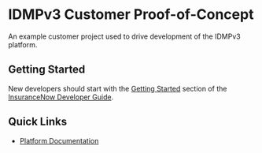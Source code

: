 # IDMPv3 Customer Proof-of-Concept

An example customer project used to drive development of the IDMPv3 platform.

## Getting Started

New developers should start with the [Getting Started](common/insurancenow/docs/Home.md#getting-started) section of the [InsuranceNow Developer Guide](common/insurancenow/docs/Home.md).

## Quick Links

- [Platform Documentation](common/README.md)
